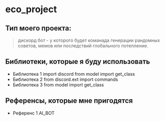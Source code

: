 # eco_project

## Тип моего проекта:
> дискорд бот - у которого будет команада генерации рандомных советов, мемов или последствий глобального потепление.


## Библиотеки, которые я буду использовать
- Библиотека 1 import discord  from model import get_class
- Библиотека 2 from discord.ext import commands
- Библиотека 3 from model import get_class
## Референсы, которые мне пригодятся
- Референс 1 AI_BOT



